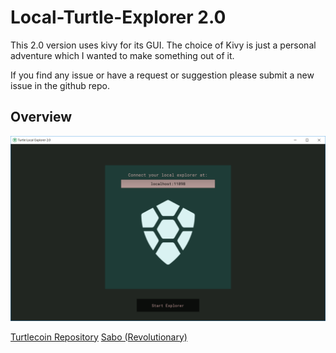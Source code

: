 # Local-Turtle-Explorer 2.0

This 2.0 version uses kivy for its GUI.
The choice of Kivy is just a personal adventure which I wanted to make something out of it.

If you find any issue or have a request or suggestion please submit a new issue in the github repo.


## Overview

![alt text](readme_img/start_screen.png)




[Turtlecoin Repository](https://github.com/turtlecoin/turtle-explorer-desktop)
[Sabo (Revolutionary)](https://github.com/yumingchangsabodota)
